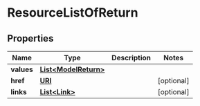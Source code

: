 

# ResourceListOfReturn

## Properties

Name | Type | Description | Notes
------------ | ------------- | ------------- | -------------
**values** | [**List&lt;ModelReturn&gt;**](ModelReturn.md) |  | 
**href** | [**URI**](URI.md) |  |  [optional]
**links** | [**List&lt;Link&gt;**](Link.md) |  |  [optional]



